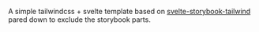 A simple tailwindcss + svelte template based on [svelte-storybook-tailwind](https://github.com/jerriclynsjohn/svelte-storybook-tailwind) pared down to exclude the storybook parts.
